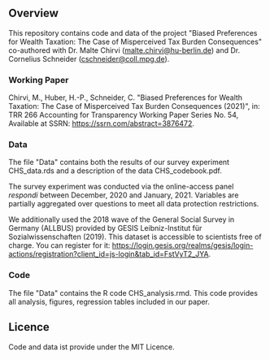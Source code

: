 ## Overview

This repository contains code and data of the project "Biased Preferences for Wealth Taxation: The Case of Misperceived Tax Burden Consequences" co-authored with Dr. Malte Chirvi (malte.chirvi@hu-berlin.de) and Dr. Cornelius Schneider (cschneider@coll.mpg.de).

### Working Paper

Chirvi, M., Huber, H.-P., Schneider, C. "Biased Preferences for Wealth Taxation: The Case of Misperceived Tax Burden Consequences (2021)", in: TRR 266 Accounting for Transparency Working Paper Series No. 54, Available at SSRN: https://ssrn.com/abstract=3876472. 

### Data

The file "Data" contains both the results of our survey experiment CHS_data.rds and a description of the data CHS_codebook.pdf. 

The survey experiment was conducted via the online-access panel *respondi* between December, 2020 and January, 2021. Variables are partially aggregated over questions to meet all data protection restrictions.

We additionally used the 2018 wave of the General Social Survey in Germany (ALLBUS) provided by GESIS Leibniz-Institut für Sozialwissenschaften (2019). This dataset is accessible to scientists free of charge. You can register for it: https://login.gesis.org/realms/gesis/login-actions/registration?client_id=js-login&tab_id=FstVyT2_JYA.

### Code

The file "Data" contains the R code CHS_analysis.rmd. This code provides all analysis, figures, regression tables included in our paper.

## Licence

Code and data ist provide under the MIT Licence.
